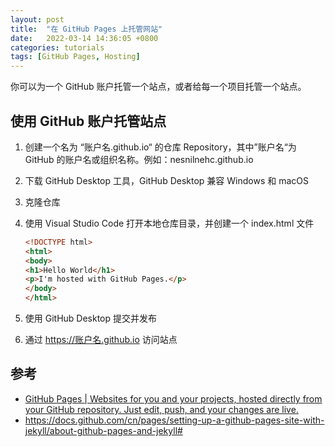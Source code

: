 ```yaml
---
layout: post
title:  "在 GitHub Pages 上托管网站"
date:   2022-03-14 14:36:05 +0800
categories: tutorials
tags: [GitHub Pages, Hosting]
---
```


你可以为一个 GitHub 账户托管一个站点，或者给每一个项目托管一个站点。

## 使用 GitHub 账户托管站点

1. 创建一个名为 “账户名.github.io“ 的仓库 Repository，其中”账户名“为 GitHub 的账户名或组织名称。例如：nesnilnehc.github.io

2. 下载 GitHub Desktop 工具，GitHub Desktop 兼容 Windows 和 macOS

3. 克隆仓库

4. 使用 Visual Studio Code 打开本地仓库目录，并创建一个 index.html 文件

   ```html
   <!DOCTYPE html>
   <html>
   <body>
   <h1>Hello World</h1>
   <p>I'm hosted with GitHub Pages.</p>
   </body>
   </html>
   ```

5. 使用 GitHub Desktop 提交并发布

6. 通过 <https://账户名.github.io> 访问站点

## 参考

- [GitHub Pages \| Websites for you and your projects, hosted directly from your GitHub repository. Just edit, push, and your changes are live.](https://pages.github.com/)
- <https://docs.github.com/cn/pages/setting-up-a-github-pages-site-with-jekyll/about-github-pages-and-jekyll#>